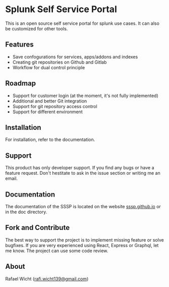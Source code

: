# Splunk Self Service Portal
This is an open source self service portal for splunk use cases. It can also be customized for other tools.

## Features

- Save confogurations for services, apps/addons and indexes
- Creating git repositories on Github and Gitlab
- Workflow for dual control principle

## Roadmap

- Support for customer login (at the moment, it's not fully implemented)
- Additional and better Git integration
- Support for git repository access control
- Support for different environment

## Installation

For installation, refer to the documentation.

## Support

This product has only developer support. If you find any bugs or have a feature request. Don't hestitate to ask in the issue section or writing me an email.

## Documentation

The documentation of the SSSP is located on the website [sssp.github.io](sssp.github.io) or in the doc directory.


## Fork and Contribute

The best way to support the project is to implement missing feature or solve bugfixes. If you are very experienced using React, Express or Graphql, let me know. The project can use some code review.

## About

Rafael Wicht (rafi.wicht139@gmail.com)
